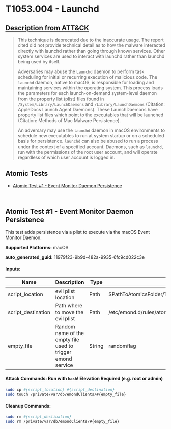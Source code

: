 # T1053.004 - Launchd
## [Description from ATT&CK](https://attack.mitre.org/techniques/T1053/004)
<blockquote>This technique is deprecated due to the inaccurate usage. The report cited did not provide technical detail as to how the malware interacted directly with launchd rather than going through known services. Other system services are used to interact with launchd rather than launchd being used by itself. 

Adversaries may abuse the <code>Launchd</code> daemon to perform task scheduling for initial or recurring execution of malicious code. The <code>launchd</code> daemon, native to macOS, is responsible for loading and maintaining services within the operating system. This process loads the parameters for each launch-on-demand system-level daemon from the property list (plist) files found in <code>/System/Library/LaunchDaemons</code> and <code>/Library/LaunchDaemons</code> (Citation: AppleDocs Launch Agent Daemons). These LaunchDaemons have property list files which point to the executables that will be launched (Citation: Methods of Mac Malware Persistence).

An adversary may use the <code>launchd</code> daemon in macOS environments to schedule new executables to run at system startup or on a scheduled basis for persistence. <code>launchd</code> can also be abused to run a process under the context of a specified account. Daemons, such as <code>launchd</code>, run with the permissions of the root user account, and will operate regardless of which user account is logged in.</blockquote>

## Atomic Tests

- [Atomic Test #1 - Event Monitor Daemon Persistence](#atomic-test-1---event-monitor-daemon-persistence)


<br/>

## Atomic Test #1 - Event Monitor Daemon Persistence
This test adds persistence via a plist to execute via the macOS Event Monitor Daemon.

**Supported Platforms:** macOS


**auto_generated_guid:** 11979f23-9b9d-482a-9935-6fc9cd022c3e





#### Inputs:
| Name | Description | Type | Default Value |
|------|-------------|------|---------------|
| script_location | evil plist location | Path | $PathToAtomicsFolder/T1053.004/src/atomicredteam_T1053_004.plist|
| script_destination | Path where to move the evil plist | Path | /etc/emond.d/rules/atomicredteam_T1053_004.plist|
| empty_file | Random name of the empty file used to trigger emond service | String | randomflag|


#### Attack Commands: Run with `bash`!  Elevation Required (e.g. root or admin) 


```bash
sudo cp #{script_location} #{script_destination}
sudo touch /private/var/db/emondClients/#{empty_file}
```

#### Cleanup Commands:
```bash
sudo rm #{script_destination}
sudo rm /private/var/db/emondClients/#{empty_file}
```





<br/>
